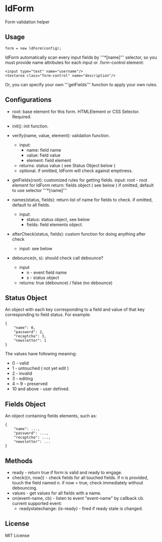 # ldForm

Form validation helper


## Usage

    form = new ldForm(config);


ldForm automatically scan every input fields by '''\*[name]''' selector, so you must provide name attributes for each input or .form-control element:

    <input type="text" name="username"/>
    <textarea class="form-control" name="description"/>

Or, you can specify your own '''getFields''' function to apply your own rules.


## Configurations

 * root: base element for this form. HTMLElement or CSS Selector. Required.
 * init(): init function.
 * verify(name, value, element): validation function.
   * input:
     * name: field name
     * value: field value
     * element: field element
   * returns: status value ( see Status Object below )
   * optional. if omitted, ldForm will check against emptiness.
 * getFields(root): customized rules for getting fields.
   input: root - root element for ldForm
   return: fields object ( see below )
   if omitted, default to use selector '''\*[name]'''
   
 * names(status, fields): return list of name for fields to check. if omitted, default to all fields.
   * input:
     * status: status object, see below
     * fields: field elements object.
 * afterCheck(status, fields): custom function for doing anything after check
   * input: see below
 * debounce(n, s): should check call debounce?
   * input
     * n - event field name
     * s - status object
   * returns: true (debounce) / false (no debounce)
   


## Status Object

An object with each key corresponding to a field and value of that key corresponding to field status. For example:

    {
        "name": 0,
        "password": 2,
        "recaptcha": 3,
        "newsletter": 1
    }

The values have following meaning:

 * 0 - valid
 * 1 - untouched ( not yet edit )
 * 2 - invalid
 * 3 - editing
 * 4 ~ 9 - preserved
 * 10 and above - user defined.


## Fields Object

An object containing fields elements, such as:

    {
        "name": ...,
        "password": ...,
        "recaptcha": ...,
        "newsletter": ...
    }


## Methods

 * ready - return true if form is valid and ready to engage.
 * check({n, now}) - check fields for all touched fields. if n is provided, touch the field named n.
   if now = true, check immediately without debouncing.
 * values - get values for all fields with a name.
 * on(event-name, cb) - listen to event "event-name" by callback cb. current supported event:
   - readystatechange: (is-ready) - fired if ready state is changed.


## License

MIT License
